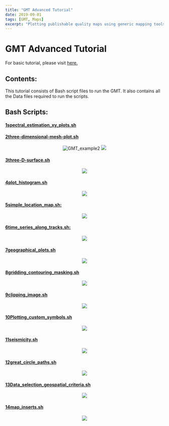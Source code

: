 ```yaml
---
title: "GMT Advanced Tutorial"
date: 2019-09-01
tags: [GMT, Maps]
excerpt: "Plotting publishable quality maps using generic mapping tools (GMT)"
---
```


<h1>GMT Advanced Tutorial</h1>
<p>For basic tutorial, please visit <a href="https://utpalkumariesas.github.io/GMT_tutorial_for_beginners/">here.</a></p>

<h2>Contents:</h2>
<p>This tutorial consists of Bash script files to run the GMT. It also contains all the Data files required to run the scripts.</p>

<h2>Bash Scripts:</h2>

<h4> <a href="1spectral_estimation_xy_plots.sh">1spectral_estimation_xy_plots.sh</a></h4>

<h4> <a href="2three-dimensional-mesh-plot.sh">2three-dimensional-mesh-plot.sh</a></h4>
<p align="center">
  <img src="{{ site.url }}{{ site.baseurl }}/images/GMT-advanced/GMT_example2-1.jpg" alt="GMT_example2">
  <img src="{{ site.url }}{{ site.baseurl }}/images/GMT-advanced/GMT_example2-2.jpg">
 </p>
 
<h4> <a href="3three-D-surface.sh">3three-D-surface.sh</a></h4>
<p align="center">
  <img src="{{ site.url }}{{ site.baseurl }}/images/GMT-advanced/GMT_example3-1.jpg">
 </p>

<h4> <a href="4plot_histogram.sh">4plot_histogram.sh</a></h4>
<p align="center">
    <img src="{{ site.url }}{{ site.baseurl }}/images/GMT-advanced/GMT_example4-1.jpg">
</p>

<h4><a href="5simple_location_map.sh">5simple_location_map.sh:</a></h4> 

  <p align="center"><img src="{{ site.url }}{{ site.baseurl }}/images/GMT-advanced/GMT_example5-1.jpg"></p>
 

<h4><a href="6time_series_along_tracks.sh">6time_series_along_tracks.sh:</a> </h4>

  <p align="center"><img src="{{ site.url }}{{ site.baseurl }}/images/GMT-advanced/GMT_example6-1.jpg"></p>
 

<h4><a href="7geographical_plots.sh">7geographical_plots.sh</a></h4> 

  <p align="center"><img src="{{ site.url }}{{ site.baseurl }}/images/GMT-advanced/GMT_example7-1.jpg"></p>
 

<h4><a href="8gridding_contouring_masking.sh">8gridding_contouring_masking.sh</a></h4> 
  <p align="center"><img src="{{ site.url }}{{ site.baseurl }}/images/GMT-advanced/GMT_example8-1.jpg"></p>
 

<h4><a href="9clipping_image.sh">9clipping_image.sh</a></h4> 

  <p align="center"><img src="{{ site.url }}{{ site.baseurl }}/images/GMT-advanced/GMT_example9-1.jpg"></p>
 

<h4><a href="10Plotting_custom_symbols.sh">10Plotting_custom_symbols.sh</a></h4> 

  <p align="center"><img src="{{ site.url }}{{ site.baseurl }}/images/GMT-advanced/GMT_example10-1.jpg"></p>
 

<h4><a href="11seismicity.sh">11seismicity.sh</a></h4> 

  <p align="center"><img src="{{ site.url }}{{ site.baseurl }}/images/GMT-advanced/GMT_example11-1.jpg"></p>
 

<h4><a href="12great_circle_paths.sh">12great_circle_paths.sh</a></h4> 

  <p align="center"><img src="{{ site.url }}{{ site.baseurl }}/images/GMT-advanced/GMT_example12-1.jpg"></p>
 

<h4><a href="13Data_selection_geospatial_criteria.sh">13Data_selection_geospatial_criteria.sh</a></h4> 

  <p align="center"><img src="{{ site.url }}{{ site.baseurl }}/images/GMT-advanced/GMT_example13-1.jpg"></p>
 

<h4><a href="14map_inserts.sh">14map_inserts.sh</a></h4> 

  <p align="center"><img src="{{ site.url }}{{ site.baseurl }}/images/GMT-advanced/GMT_example14-1.jpg"></p>
 
